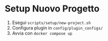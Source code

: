 # Setup Nuovo Progetto

1. Esegui `scripts/setup/new-project.sh`
2. Configura plugin in `config/plugin_configs/`
3. Avvia con `docker compose up`

